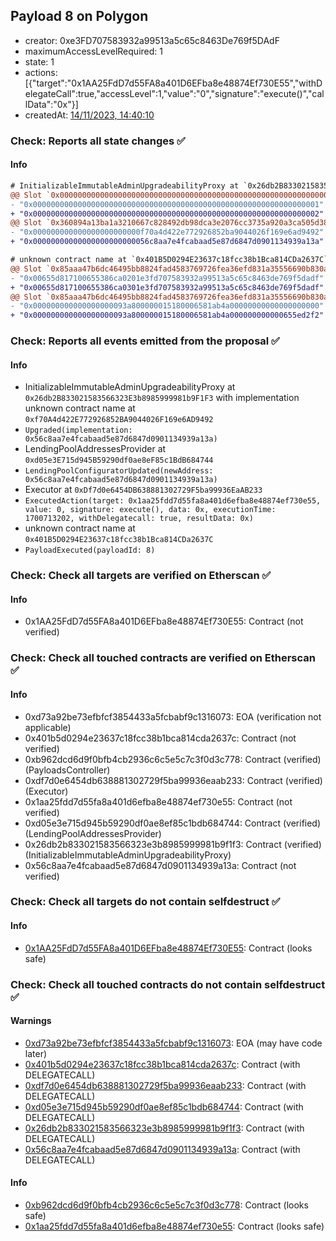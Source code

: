 ## Payload 8 on Polygon

- creator: 0xe3FD707583932a99513a5c65c8463De769f5DAdF
- maximumAccessLevelRequired: 1
- state: 1
- actions: [{"target":"0x1AA25FdD7d55FA8a401D6EFba8e48874Ef730E55","withDelegateCall":true,"accessLevel":1,"value":"0","signature":"execute()","callData":"0x"}]
- createdAt: [14/11/2023, 14:40:10](https://polygonscan.com/tx/0xdbdffb25aa6cfae0b8a7095429493995621925682476e0b95bc7ae41459a4946)

### Check: Reports all state changes :white_check_mark:

#### Info


```diff
# InitializableImmutableAdminUpgradeabilityProxy at `0x26db2B833021583566323E3b8985999981b9F1F3` with implementation unknown contract name at `0xf70A4d422E772926852BA9044026F169e6AD9492`
@@ Slot `0x0000000000000000000000000000000000000000000000000000000000000000` @@
- "0x0000000000000000000000000000000000000000000000000000000000000001"
+ "0x0000000000000000000000000000000000000000000000000000000000000002"
@@ Slot `0x360894a13ba1a3210667c828492db98dca3e2076cc3735a920a3ca505d382bbc` @@
- "0x000000000000000000000000f70a4d422e772926852ba9044026f169e6ad9492"
+ "0x00000000000000000000000056c8aa7e4fcabaad5e87d6847d0901134939a13a"
```

```diff
# unknown contract name at `0x401B5D0294E23637c18fcc38b1Bca814CDa2637C`
@@ Slot `0x85aaa47b6dc46495bb8824fad4583769726fea36efd831a35556690b830a8fbe` @@
- "0x00655d817100655386ca0201e3fd707583932a99513a5c65c8463de769f5dadf"
+ "0x00655d817100655386ca0301e3fd707583932a99513a5c65c8463de769f5dadf"
@@ Slot `0x85aaa47b6dc46495bb8824fad4583769726fea36efd831a35556690b830a8fbf` @@
- "0x000000000000000000093a800000015180006581ab4a00000000000000000000"
+ "0x000000000000000000093a800000015180006581ab4a000000000000655ed2f2"
```


### Check: Reports all events emitted from the proposal :white_check_mark:

#### Info

- InitializableImmutableAdminUpgradeabilityProxy at `0x26db2B833021583566323E3b8985999981b9F1F3` with implementation unknown contract name at `0xf70A4d422E772926852BA9044026F169e6AD9492`
- `Upgraded(implementation: 0x56c8aa7e4fcabaad5e87d6847d0901134939a13a)`
- LendingPoolAddressesProvider at `0xd05e3E715d945B59290df0ae8eF85c1BdB684744`
- `LendingPoolConfiguratorUpdated(newAddress: 0x56c8aa7e4fcabaad5e87d6847d0901134939a13a)`
- Executor at `0xDf7d0e6454DB638881302729F5ba99936EaAB233`
- `ExecutedAction(target: 0x1aa25fdd7d55fa8a401d6efba8e48874ef730e55, value: 0, signature: execute(), data: 0x, executionTime: 1700713202, withDelegatecall: true, resultData: 0x)`
- unknown contract name at `0x401B5D0294E23637c18fcc38b1Bca814CDa2637C`
- `PayloadExecuted(payloadId: 8)`

### Check: Check all targets are verified on Etherscan :white_check_mark:

#### Info

- 0x1AA25FdD7d55FA8a401D6EFba8e48874Ef730E55: Contract (not verified)

### Check: Check all touched contracts are verified on Etherscan :white_check_mark:

#### Info

- 0xd73a92be73efbfcf3854433a5fcbabf9c1316073: EOA (verification not applicable)
- 0x401b5d0294e23637c18fcc38b1bca814cda2637c: Contract (not verified)
- 0xb962dcd6d9f0bfb4cb2936c6c5e5c7c3f0d3c778: Contract (verified) (PayloadsController)
- 0xdf7d0e6454db638881302729f5ba99936eaab233: Contract (verified) (Executor)
- 0x1aa25fdd7d55fa8a401d6efba8e48874ef730e55: Contract (not verified)
- 0xd05e3e715d945b59290df0ae8ef85c1bdb684744: Contract (verified) (LendingPoolAddressesProvider)
- 0x26db2b833021583566323e3b8985999981b9f1f3: Contract (verified) (InitializableImmutableAdminUpgradeabilityProxy)
- 0x56c8aa7e4fcabaad5e87d6847d0901134939a13a: Contract (not verified)

### Check: Check all targets do not contain selfdestruct :white_check_mark:

#### Info

- [0x1AA25FdD7d55FA8a401D6EFba8e48874Ef730E55](https://polygonscan.com/address/0x1AA25FdD7d55FA8a401D6EFba8e48874Ef730E55): Contract (looks safe)

### Check: Check all touched contracts do not contain selfdestruct :white_check_mark:

#### Warnings

- [0xd73a92be73efbfcf3854433a5fcbabf9c1316073](https://polygonscan.com/address/0xd73a92be73efbfcf3854433a5fcbabf9c1316073): EOA (may have code later)
- [0x401b5d0294e23637c18fcc38b1bca814cda2637c](https://polygonscan.com/address/0x401b5d0294e23637c18fcc38b1bca814cda2637c): Contract (with DELEGATECALL)
- [0xdf7d0e6454db638881302729f5ba99936eaab233](https://polygonscan.com/address/0xdf7d0e6454db638881302729f5ba99936eaab233): Contract (with DELEGATECALL)
- [0xd05e3e715d945b59290df0ae8ef85c1bdb684744](https://polygonscan.com/address/0xd05e3e715d945b59290df0ae8ef85c1bdb684744): Contract (with DELEGATECALL)
- [0x26db2b833021583566323e3b8985999981b9f1f3](https://polygonscan.com/address/0x26db2b833021583566323e3b8985999981b9f1f3): Contract (with DELEGATECALL)
- [0x56c8aa7e4fcabaad5e87d6847d0901134939a13a](https://polygonscan.com/address/0x56c8aa7e4fcabaad5e87d6847d0901134939a13a): Contract (with DELEGATECALL)

#### Info

- [0xb962dcd6d9f0bfb4cb2936c6c5e5c7c3f0d3c778](https://polygonscan.com/address/0xb962dcd6d9f0bfb4cb2936c6c5e5c7c3f0d3c778): Contract (looks safe)
- [0x1aa25fdd7d55fa8a401d6efba8e48874ef730e55](https://polygonscan.com/address/0x1aa25fdd7d55fa8a401d6efba8e48874ef730e55): Contract (looks safe)


